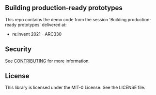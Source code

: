 ## Building production-ready prototypes

This repo contains the demo code from the session 'Building production-ready prototypes' delivered at:

* re:Invent 2021 - ARC330

## Security

See [CONTRIBUTING](CONTRIBUTING.md#security-issue-notifications) for more information.

## License

This library is licensed under the MIT-0 License. See the LICENSE file.

